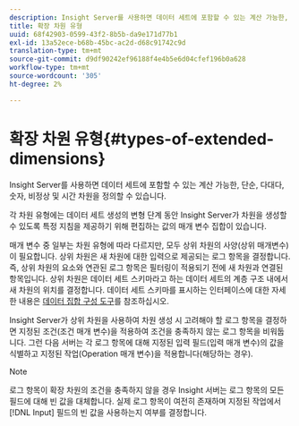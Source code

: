 ```yaml
---
description: Insight Server를 사용하면 데이터 세트에 포함할 수 있는 계산 가능한, 단순, 다대다, 숫자, 비정상 및 시간 차원을 정의할 수 있습니다.
title: 확장 차원 유형
uuid: 68f42903-0599-43f2-8b5b-da9e171d77b1
exl-id: 13a52ece-b68b-45bc-ac2d-d68c91742c9d
translation-type: tm+mt
source-git-commit: d9df90242ef96188f4e4b5e6d04cfef196b0a628
workflow-type: tm+mt
source-wordcount: '305'
ht-degree: 2%

---
```


# 확장 차원 유형{#types-of-extended-dimensions}

Insight Server를 사용하면 데이터 세트에 포함할 수 있는 계산 가능한, 단순, 다대다, 숫자, 비정상 및 시간 차원을 정의할 수 있습니다.

각 차원 유형에는 데이터 세트 생성의 변형 단계 동안 Insight Server가 차원을 생성할 수 있도록 특정 지침을 제공하기 위해 편집하는 값의 매개 변수 집합이 있습니다.

매개 변수 중 일부는 차원 유형에 따라 다르지만, 모두 상위 차원의 사양(상위 매개변수)이 필요합니다. 상위 차원은 새 차원에 대한 입력으로 제공되는 로그 항목을 결정합니다. 즉, 상위 차원의 요소와 연관된 로그 항목은 필터링이 적용되기 전에 새 차원과 연결된 항목입니다. 상위 차원은 데이터 세트 스키마라고 하는 데이터 세트의 계층 구조 내에서 새 차원의 위치를 결정합니다. 데이터 세트 스키마를 표시하는 인터페이스에 대한 자세한 내용은 [데이터 집합 구성 도구](../../../../home/c-dataset-const-proc/c-dataset-config-tools/c-dataset-config-tools.md#concept-6e058b7691834cf79dcfd1573f78d4f5)를 참조하십시오.

Insight Server가 상위 차원을 사용하여 차원 생성 시 고려해야 할 로그 항목을 결정하면 지정된 조건(조건 매개 변수)을 적용하여 조건을 충족하지 않는 로그 항목을 비워둡니다. 그런 다음 서버는 각 로그 항목에 대해 지정된 입력 필드(입력 매개 변수)의 값을 식별하고 지정된 작업(Operation 매개 변수)을 적용합니다(해당하는 경우).

>[!NOTE]
>
>로그 항목이 확장 차원의 조건을 충족하지 않을 경우 Insight 서버는 로그 항목의 모든 필드에 대해 빈 값을 대체합니다. 실제 로그 항목이 여전히 존재하며 지정된 작업에서 [!DNL Input] 필드의 빈 값을 사용하는지 여부를 결정합니다.
